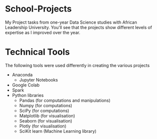 # School-Projects
My Project tasks from one-year Data Science studies with African Leadership University. You'll see that the projects show different levels of expertise as I improved over the year.



# Technical Tools
The following tools were used differently in creating the various projects
* Anaconda
  - Jupyter Notebooks
* Google Colab
* Spark
* Python libraries
  - Pandas (for computations and manipulations)
  - Numpy (for computations)
  - SciPy (for computations)
  - Matplotlib (for visualisation)
  - Seaborn (for visualisation)
  - Plotly (for visualisation)
  - SciKit learn (Machine Learning library)
